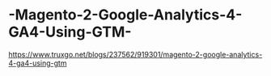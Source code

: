 # -Magento-2-Google-Analytics-4-GA4-Using-GTM-
https://www.truxgo.net/blogs/237562/919301/magento-2-google-analytics-4-ga4-using-gtm
